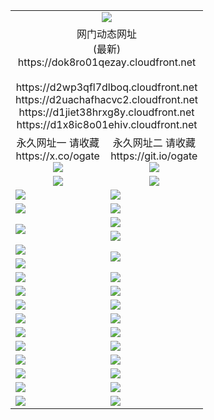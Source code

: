﻿<table>
  <tr></tr>
  <tr><td colspan=2 align=center><img src="https://dok8ro01qezay.cloudfront.net/Up/oGate.jpg" /></td></tr>
  <tr><td colspan=2 align=center>网门动态网址<br/>(最新)
<br>https://dok8ro01qezay.cloudfront.net
<br/>
<br>https://d2wp3qfl7dlboq.cloudfront.net
<br>https://d2uachafhacvc2.cloudfront.net
<br>https://d1jiet38hrxg8y.cloudfront.net
<br>https://d1x8ic8o01ehiv.cloudfront.net
    </td>
  </tr>
  <tr>
    <td align=center>永久网址一 请收藏<br/>https://x.co/ogate<br><a href="https://dok8ro01qezay.cloudfront.net/Up/0WMGDL1.png"><img src="https://dok8ro01qezay.cloudfront.net/Up/0WMGD1.png" /></a></td>
    <td align=center>永久网址二 请收藏<br/>https://git.io/ogate<br><a href="https://dok8ro01qezay.cloudfront.net/Up/0WMGDL2.png"><img src="https://dok8ro01qezay.cloudfront.net/Up/0WMGD2.png" /></a></td>
  </tr>
  <tr>
    <td align=center><a href="https://dok8ro01qezay.cloudfront.net/?from=github"><img src="https://dok8ro01qezay.cloudfront.net/Up/0WMPG.jpg" /></a></td>
    <td align=center><a href="https://dok8ro01qezay.cloudfront.net/ogUP.aspx?name=0oGate.apk&from=github"><img src="https://dok8ro01qezay.cloudfront.net/Up/0WMAZ.jpg" /></a></td>
  </tr>
  <tr>
    <td><a href="https://dok8ro01qezay.cloudfront.net/oNote.aspx?id=oGate&from=github" target="_blank"><img src="https://dok8ro01qezay.cloudfront.net/Up/0WCYY.jpg" /></a></td>
    <td><a href="https://dok8ro01qezay.cloudfront.net/oNote.aspx?id=oNote&from=github" target="_blank"><img src="https://dok8ro01qezay.cloudfront.net/Up/0WZTT.jpg" /></a></td>
  </tr>
  <tr>
    <td><a href="https://dok8ro01qezay.cloudfront.net/ogDY.aspx?from=github" target="_blank"><img src="https://dok8ro01qezay.cloudfront.net/Up/DY.jpg"/></a></td>
    <td><a href="https://dok8ro01qezay.cloudfront.net/ogST.aspx?from=github" target="_blank"><img src="https://dok8ro01qezay.cloudfront.net/Up/ST.jpg"/></a></td>
  </tr>
  <tr>
    <td rowspan=2><a href="https://dok8ro01qezay.cloudfront.net/ogUP.aspx?name=WJ.mp4&from=github" target="_blank"><img src="https://dok8ro01qezay.cloudfront.net/Up/WJ.jpg" /></a></td>
    <td><a href="https://dok8ro01qezay.cloudfront.net/ogUP.aspx?name=DKC.mp4&count=17&from=github" target="_blank"><img src="https://dok8ro01qezay.cloudfront.net/Up/DKC.jpg" /></a></td> 
  </tr>
  <tr>
    <td><a href="https://dok8ro01qezay.cloudfront.net/ogUP.aspx?name=LRWS.mp4&count=6B:16,5A:10,5B:35,4A:14,4B:19,3A:10,3B:26,2A:16,2B:21,1A:23,1B:29&from=github" target="_blank"><img src="https://dok8ro01qezay.cloudfront.net/Up/LRWS.jpg" /></a></td>
  </tr>
  <tr>
    <td><a href="https://dok8ro01qezay.cloudfront.net/ogUP.aspx?name=JQR.mp4&count=2&from=github" target="_blank"><img src="https://dok8ro01qezay.cloudfront.net/Up/JQR.jpg" /></a></td>   
    <td rowspan=2><a href="https://dok8ro01qezay.cloudfront.net/ogUP.aspx?name=JP.mp4&count=9&from=github" target="_blank"><img src="https://dok8ro01qezay.cloudfront.net/Up/JP.jpg" /></td>
  </tr>
  <tr>
    <td><a href="https://dok8ro01qezay.cloudfront.net/ogUP.aspx?name=ZSJ.mp4&count=16&from=github" target="_blank"><img src="https://dok8ro01qezay.cloudfront.net/Up/ZSJ.jpg" /></a></td>
  </tr>
  <tr>
    <td><a href="https://dok8ro01qezay.cloudfront.net/ogUP.aspx?name=SSZJ.mp4&count=7&current=2&from=github" target="_blank"><img src="https://dok8ro01qezay.cloudfront.net/Up/SSZJ.jpg" /></a></td>
    <td><a href="https://dok8ro01qezay.cloudfront.net/ogUP.aspx?name=WH.mp4&from=github" target="_blank"><img src="https://dok8ro01qezay.cloudfront.net/Up/WH.jpg" /></a></td>
  </tr>
  <tr>
    <td><a href="https://dok8ro01qezay.cloudfront.net/ogUP.aspx?name=3XZM.mp4&from=github" target="_blank"><img src="https://dok8ro01qezay.cloudfront.net/Up/3XZM0.jpg" /></a></td>
    <td><a href="https://dok8ro01qezay.cloudfront.net/ogUP.aspx?name=TRHY.mp4&from=github" target="_blank"><img src="https://dok8ro01qezay.cloudfront.net/Up/TRHY.jpg" /></a></td>
  </tr>
  <tr>
    <td><a href="https://dok8ro01qezay.cloudfront.net/ogUP.aspx?name=4SQQ.mp4&count=06:14&current=06:14&from=github" target="_blank"><img src="https://dok8ro01qezay.cloudfront.net/Up/4SQQ0.jpg" /></a></td>
    <td><a href="https://dok8ro01qezay.cloudfront.net/ogUP.aspx?name=4SHQ.mp4&count=06:14&current=06:14&from=github" target="_blank"><img src="https://dok8ro01qezay.cloudfront.net/Up/4SHQ0.jpg" /></a></td>
  </tr>
  <tr>
    <td><a href="https://dok8ro01qezay.cloudfront.net/ogUP.aspx?name=4SZG.mp4&count=06:16&current=06:16&from=github" target="_blank"><img src="https://dok8ro01qezay.cloudfront.net/Up/4SZG0.jpg" /></a></td>
    <td><a href="https://dok8ro01qezay.cloudfront.net/ogUP.aspx?name=4SDJ.mp4&count=06:24&current=06:23&from=github" target="_blank"><img src="https://dok8ro01qezay.cloudfront.net/Up/4SDJ0.jpg" /></a></td>
  </tr>
  <tr>
    <td><a href="https://dok8ro01qezay.cloudfront.net/onUP.aspx?name=https://x.co/dtw99&from=github" target="_blank"><img src="https://dok8ro01qezay.cloudfront.net/Up/0DTW.jpg"/></a></td>
    <td><a href="https://dok8ro01qezay.cloudfront.net/onUP.aspx?name=https://d2ao90bsskjq20.cloudfront.net/acenter/&from=github" target="_blank"><img src="https://dok8ro01qezay.cloudfront.net/Up/0TDW.jpg" /></a></td>
  </tr>
  <tr>
    <td><a href="https://dok8ro01qezay.cloudfront.net/onUP.aspx?name=https://d3qz7yth5i2rae.cloudfront.net/gb/nsc413.htm&from=github" target="_blank"><img src="https://dok8ro01qezay.cloudfront.net/Up/0DJY.jpg" /></a></td>
    <td><a href="https://dok8ro01qezay.cloudfront.net/onUP.aspx?name=https://dgocdxv5343dc.cloudfront.net/xtr/gb/prog204.html&from=github" target="_blank"><img src="https://dok8ro01qezay.cloudfront.net/Up/0XTR.jpg" /></a></td>
  </tr>
  <tr>
    <td><a href="https://dok8ro01qezay.cloudfront.net/onUP.aspx?name=https://d7203y8eitivv.cloudfront.net&from=github" target="_blank"><img src="https://dok8ro01qezay.cloudfront.net/Up/0MHW.jpg" /></a></td>
    <td><a href="https://dok8ro01qezay.cloudfront.net/onUP.aspx?name=https://d38z1xzg5vtneh.cloudfront.net&from=github" target="_blank"><img src="https://dok8ro01qezay.cloudfront.net/Up/0ZJW.jpg" /></a></td>
  </tr>
  <tr>
    <td><a href="https://dok8ro01qezay.cloudfront.net/ogUP.aspx?name=FG.zip&from=github" target="_blank"><img src="https://dok8ro01qezay.cloudfront.net/Up/FG.jpg" /></a></td>
    <td><a href="https://dok8ro01qezay.cloudfront.net/ogUP.aspx?name=FGA.apk&from=github" target="_blank"><img src="https://dok8ro01qezay.cloudfront.net/Up/FGA.jpg" /></a></td>
  </tr>
  <tr>
    <td><a href="https://dok8ro01qezay.cloudfront.net/ogUP.aspx?name=U.zip&from=github" target="_blank"><img src="https://dok8ro01qezay.cloudfront.net/Up/U.jpg" /></a></td>
    <td><a href="https://dok8ro01qezay.cloudfront.net/ogUP.aspx?name=UA.apk&from=github" target="_blank"><img src="https://dok8ro01qezay.cloudfront.net/Up/UA.jpg" /></a></td>
  </tr>
  <tr>
    <td><a href="https://dok8ro01qezay.cloudfront.net/ogUP.aspx?name=0iPPOTV.zip&from=github" target="_blank"><img src="https://dok8ro01qezay.cloudfront.net/Up/0iPPOTV.jpg" /></a></td>
    <td><a href="https://dok8ro01qezay.cloudfront.net/ogUP.aspx?name=0iNTD.apk&from=github" target="_blank"><img src="https://dok8ro01qezay.cloudfront.net/Up/0iNTD.jpg" /></a></td>
  </tr>
</table>
